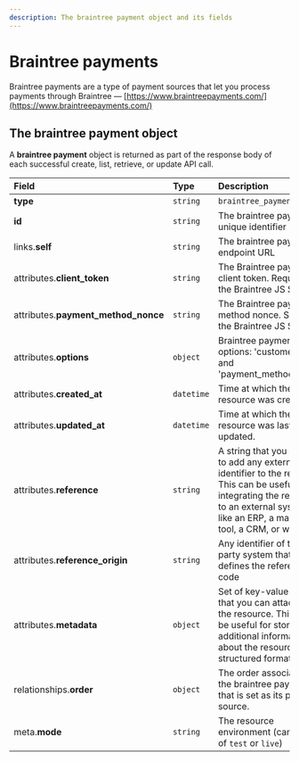 ```yaml
---
description: The braintree payment object and its fields
---
```


# Braintree payments

Braintree payments are a type of payment sources that let you process payments through Braintree — [https://www.braintreepayments.com/](https://www.braintreepayments.com/)

## The braintree payment object

A **braintree payment** object is returned as part of the response body of each successful create, list, retrieve, or update API call.

| Field | Type | Description |
| :--- | :--- | :--- |
| **type** | `string` | `braintree_payments` |
| **id** | `string` | The braintree payment unique identifier |
| links.**self** | `string` | The braintree payment endpoint URL |
| attributes.**client\_token** | `string` | The Braintree payment client token. Required by the Braintree JS SDK. |
| attributes.**payment\_method\_nonce** | `string` | The Braintree payment method nonce. Sent by the Braintree JS SDK. |
| attributes.**options** | `object` | Braintree payment options: 'customer\_id' and 'payment\_method\_token' |
| attributes.**created\_at** | `datetime` | Time at which the resource was created. |
| attributes.**updated\_at** | `datetime` | Time at which the resource was last updated. |
| attributes.**reference** | `string` | A string that you can use to add any external identifier to the resource. This can be useful for integrating the resource to an external system, like an ERP, a marketing tool, a CRM, or whatever. |
| attributes.**reference\_origin** | `string` | Any identifier of the third party system that defines the reference code |
| attributes.**metadata** | `object` | Set of key-value pairs that you can attach to the resource. This can be useful for storing additional information about the resource in a structured format. |
| relationships.**order** | `object` | The order associated to the braintree payment, that is set as its payment source. |
| meta.**mode** | `string` | The resource environment \(can be one of `test` or `live`\) |

